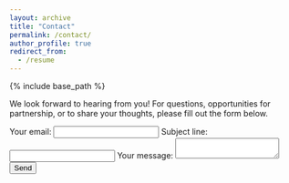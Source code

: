 ```yaml
---
layout: archive
title: "Contact"
permalink: /contact/
author_profile: true
redirect_from:
  - /resume
---
```


{% include base_path %}

We look forward to hearing from you! For questions, opportunities for partnership, or to share your thoughts, please fill out the form below.

<form
  action="https://formspree.io/f/xeqwyojr"
  method="POST"
>
  <label>
    Your email:
    <input type="email" name="email">
  </label>
  <label>
    Subject line:
    <input tpye="text" name="subject">
  </label>
  <label>
    Your message:
    <textarea name="message"></textarea>
  </label>
  <!-- your other form fields go here -->
  <button type="submit">Send</button>
</form>




